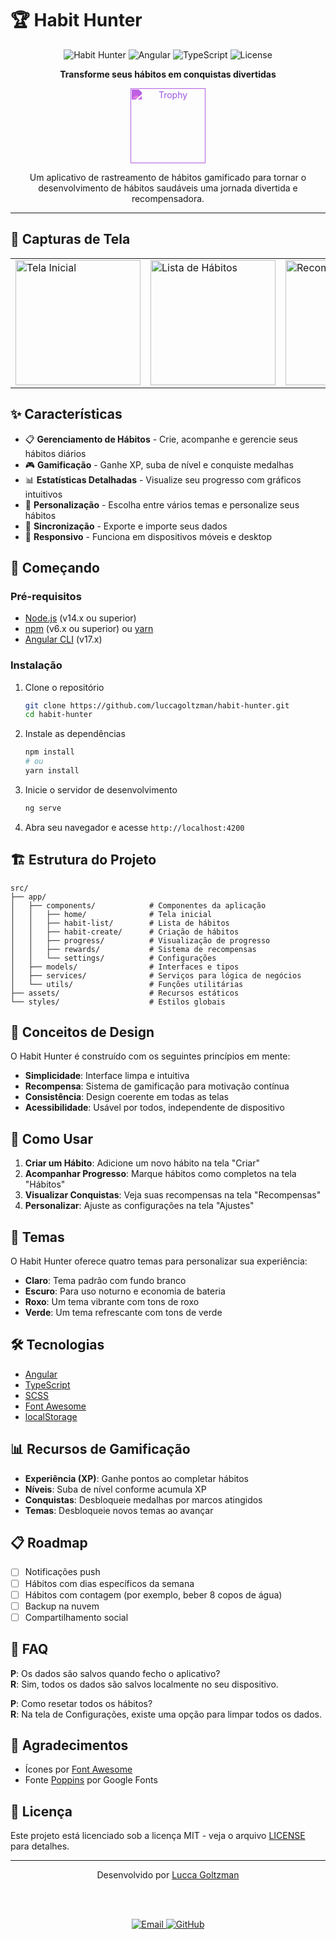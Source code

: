 # 🏆 Habit Hunter

<div align="center">
  
![Habit Hunter](https://img.shields.io/badge/Habit%20Hunter-1.0.0-7356BF?style=for-the-badge)
![Angular](https://img.shields.io/badge/Angular-17-DD0031?style=for-the-badge&logo=angular)
![TypeScript](https://img.shields.io/badge/TypeScript-4.9+-3178C6?style=for-the-badge&logo=typescript)
![License](https://img.shields.io/badge/License-MIT-green?style=for-the-badge)
  
**Transforme seus hábitos em conquistas divertidas**

<img src="https://raw.githubusercontent.com/FortAwesome/Font-Awesome/6.x/svgs/solid/trophy.svg" width="120" alt="Trophy" style="filter: invert(43%) sepia(46%) saturate(4929%) hue-rotate(244deg) brightness(92%) contrast(92%);">

<p>Um aplicativo de rastreamento de hábitos gamificado para tornar o desenvolvimento de hábitos saudáveis uma jornada divertida e recompensadora.</p>

</div>

---

## 📱 Capturas de Tela

<div align="center">
  <table>
    <tr>
      <td><img src="docs/assets/screenshot-home.png" alt="Tela Inicial" width="200"/></td>
      <td><img src="docs/assets/screenshot-habits.png" alt="Lista de Hábitos" width="200"/></td>
      <td><img src="docs/assets/screenshot-rewards.png" alt="Recompensas" width="200"/></td>
    </tr>
  </table>
</div>

## ✨ Características

- 📋 **Gerenciamento de Hábitos** - Crie, acompanhe e gerencie seus hábitos diários
- 🎮 **Gamificação** - Ganhe XP, suba de nível e conquiste medalhas
- 📊 **Estatísticas Detalhadas** - Visualize seu progresso com gráficos intuitivos
- 🎨 **Personalização** - Escolha entre vários temas e personalize seus hábitos
- 🔄 **Sincronização** - Exporte e importe seus dados
- 📱 **Responsivo** - Funciona em dispositivos móveis e desktop

## 🚀 Começando

### Pré-requisitos

- [Node.js](https://nodejs.org/) (v14.x ou superior)
- [npm](https://www.npmjs.com/) (v6.x ou superior) ou [yarn](https://yarnpkg.com/)
- [Angular CLI](https://angular.io/cli) (v17.x)

### Instalação

1. Clone o repositório
   ```bash
   git clone https://github.com/luccagoltzman/habit-hunter.git
   cd habit-hunter
   ```

2. Instale as dependências
   ```bash
   npm install
   # ou
   yarn install
   ```

3. Inicie o servidor de desenvolvimento
   ```bash
   ng serve
   ```

4. Abra seu navegador e acesse `http://localhost:4200`

## 🏗️ Estrutura do Projeto

```
src/
├── app/
│   ├── components/            # Componentes da aplicação
│   │   ├── home/              # Tela inicial
│   │   ├── habit-list/        # Lista de hábitos
│   │   ├── habit-create/      # Criação de hábitos
│   │   ├── progress/          # Visualização de progresso
│   │   ├── rewards/           # Sistema de recompensas
│   │   └── settings/          # Configurações
│   ├── models/                # Interfaces e tipos
│   ├── services/              # Serviços para lógica de negócios
│   └── utils/                 # Funções utilitárias
├── assets/                    # Recursos estáticos
└── styles/                    # Estilos globais
```

## 🧠 Conceitos de Design

O Habit Hunter é construído com os seguintes princípios em mente:

- **Simplicidade**: Interface limpa e intuitiva
- **Recompensa**: Sistema de gamificação para motivação contínua
- **Consistência**: Design coerente em todas as telas
- **Acessibilidade**: Usável por todos, independente de dispositivo

## 🎯 Como Usar

1. **Criar um Hábito**: Adicione um novo hábito na tela "Criar"
2. **Acompanhar Progresso**: Marque hábitos como completos na tela "Hábitos"
3. **Visualizar Conquistas**: Veja suas recompensas na tela "Recompensas"
4. **Personalizar**: Ajuste as configurações na tela "Ajustes"

## 🌈 Temas

O Habit Hunter oferece quatro temas para personalizar sua experiência:

- **Claro**: Tema padrão com fundo branco
- **Escuro**: Para uso noturno e economia de bateria
- **Roxo**: Um tema vibrante com tons de roxo
- **Verde**: Um tema refrescante com tons de verde

## 🛠️ Tecnologias

- [Angular](https://angular.io/)
- [TypeScript](https://www.typescriptlang.org/)
- [SCSS](https://sass-lang.com/)
- [Font Awesome](https://fontawesome.com/)
- [localStorage](https://developer.mozilla.org/pt-BR/docs/Web/API/Window/localStorage)

## 📊 Recursos de Gamificação

- **Experiência (XP)**: Ganhe pontos ao completar hábitos
- **Níveis**: Suba de nível conforme acumula XP
- **Conquistas**: Desbloqueie medalhas por marcos atingidos
- **Temas**: Desbloqueie novos temas ao avançar

## 📋 Roadmap

- [ ] Notificações push
- [ ] Hábitos com dias específicos da semana
- [ ] Hábitos com contagem (por exemplo, beber 8 copos de água)
- [ ] Backup na nuvem
- [ ] Compartilhamento social

## 💬 FAQ

**P**: Os dados são salvos quando fecho o aplicativo?  
**R**: Sim, todos os dados são salvos localmente no seu dispositivo.

**P**: Como resetar todos os hábitos?  
**R**: Na tela de Configurações, existe uma opção para limpar todos os dados.

## 🙏 Agradecimentos

- Ícones por [Font Awesome](https://fontawesome.com/)
- Fonte [Poppins](https://fonts.google.com/specimen/Poppins) por Google Fonts

## 📜 Licença

Este projeto está licenciado sob a licença MIT - veja o arquivo [LICENSE](LICENSE) para detalhes.

---

<div align="center">
  Desenvolvido por <a href="https://github.com/luccagoltzman">Lucca Goltzman</a>
  
  <br/><br/>
  
  <a href="mailto:luccagoltzman@gmail.com">
    <img src="https://img.shields.io/badge/Email-Contato-D14836?style=for-the-badge&logo=gmail" alt="Email" />
  </a>
  <a href="https://github.com/luccagoltzman">
    <img src="https://img.shields.io/badge/GitHub-Perfil-181717?style=for-the-badge&logo=github" alt="GitHub" />
  </a>
</div>
